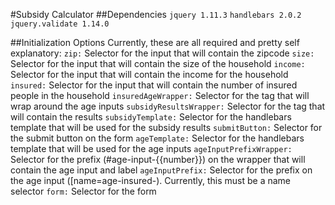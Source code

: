 #Subsidy Calculator
##Dependencies
```jquery 1.11.3```
```handlebars 2.0.2``` 
```jquery.validate 1.14.0```

##Initialization Options
Currently, these are all required and pretty self explanatory:
```zip:``` Selector for the input that will contain the zipcode
```size:``` Selector for the input that will contain the size of the household
```income:``` Selector for the input that will contain the income for the household
```insured:``` Selector for the input that will contain the number of insured people in the household
```insuredAgeWrapper:``` Selector for the tag that will wrap around the age inputs
```subsidyResultsWrapper:``` Selector for the tag that will contain the results
```subsidyTemplate:``` Selector for the handlebars template that will be used for the subsidy results
```submitButton:``` Selector for the submit button on the form
```ageTemplate:``` Selector for the handlebars template that will be used for the age inputs
```ageInputPrefixWrapper:``` Selector for the prefix (#age-input-{{number}}) on the wrapper that will contain the age input and label
```ageInputPrefix:``` Selector for the prefix on the age input ([name=age-insured-). Currently, this must be a name selector
```form:``` Selector for the form
